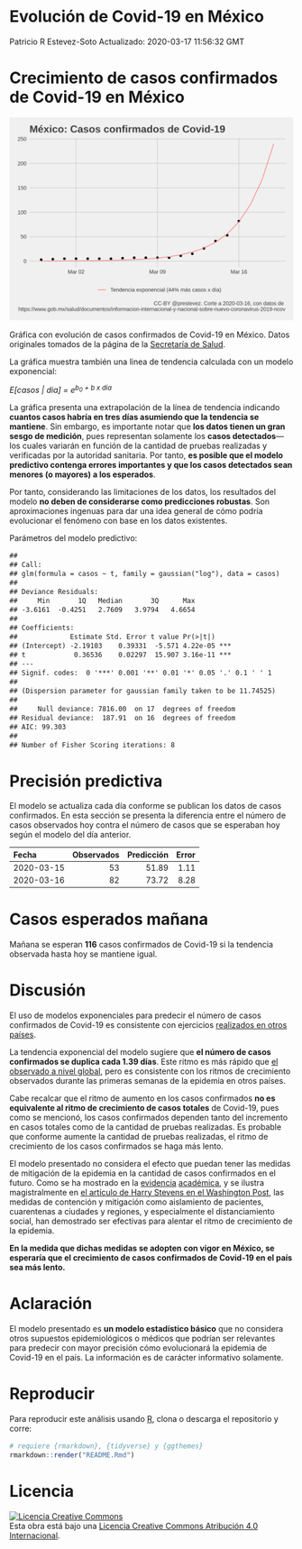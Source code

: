 Evolución de Covid-19 en México
================
Patricio R Estevez-Soto
Actualizado: 2020-03-17 11:56:32 GMT

# Crecimiento de casos confirmados de Covid-19 en México

![](casos.png)

Gráfica con evolución de casos confirmados de Covid-19 en México. Datos
originales tomados de la página de la [Secretaría de
Salud](https://www.gob.mx/salud/documentos/informacion-internacional-y-nacional-sobre-nuevo-coronavirus-2019-ncov).

La gráfica muestra también una linea de tendencia calculada con un
modelo exponencial:

*E\[casos | dia\] = e<sup>b<sub>0</sub> + b x dia</sup>*

La gráfica presenta una extrapolación de la línea de tendencia indicando
**cuantos casos habría en tres días asumiendo que la tendencia se
mantiene**. Sin embargo, es importante notar que **los datos tienen un
gran sesgo de medición**, pues representan solamente los **casos
detectados**—los cuales variarán en función de la cantidad de pruebas
realizadas y verificadas por la autoridad sanitaria. Por tanto, **es
posible que el modelo predictivo contenga errores importantes y que los
casos detectados sean menores (o mayores) a los esperados**.

Por tanto, considerando las limitaciones de los datos, los resultados
del modelo **no deben de considerarse como predicciones robustas**. Son
aproximaciones ingenuas para dar una idea general de cómo podría
evolucionar el fenómeno con base en los datos existentes.

Parámetros del modelo predictivo:

    ## 
    ## Call:
    ## glm(formula = casos ~ t, family = gaussian("log"), data = casos)
    ## 
    ## Deviance Residuals: 
    ##     Min       1Q   Median       3Q      Max  
    ## -3.6161  -0.4251   2.7609   3.9794   4.6654  
    ## 
    ## Coefficients:
    ##             Estimate Std. Error t value Pr(>|t|)    
    ## (Intercept) -2.19103    0.39331  -5.571 4.22e-05 ***
    ## t            0.36536    0.02297  15.907 3.16e-11 ***
    ## ---
    ## Signif. codes:  0 '***' 0.001 '**' 0.01 '*' 0.05 '.' 0.1 ' ' 1
    ## 
    ## (Dispersion parameter for gaussian family taken to be 11.74525)
    ## 
    ##     Null deviance: 7816.00  on 17  degrees of freedom
    ## Residual deviance:  187.91  on 16  degrees of freedom
    ## AIC: 99.303
    ## 
    ## Number of Fisher Scoring iterations: 8

# Precisión predictiva

El modelo se actualiza cada día conforme se publican los datos de casos
confirmados. En esta sección se presenta la diferencia entre el número
de casos observados hoy contra el número de casos que se esperaban hoy
según el modelo del día anterior.

| Fecha      | Observados | Predicción | Error |
| :--------- | ---------: | ---------: | ----: |
| 2020-03-15 |         53 |      51.89 |  1.11 |
| 2020-03-16 |         82 |      73.72 |  8.28 |

# Casos esperados mañana

Mañana se esperan **116** casos confirmados de Covid-19 si la tendencia
observada hasta hoy se mantiene igual.

# Discusión

El uso de modelos exponenciales para predecir el número de casos
confirmados de Covid-19 es consistente con ejercicios [realizados en
otros países](https://doi.org/10.1016/S0140-6736\(20\)30627-9).

La tendencia exponencial del modelo sugiere que **el número de casos
confirmados se duplica cada 1.39 días**. Este ritmo es más rápido que
[el observado a nivel
global](https://ourworldindata.org/coronavirus#growth-of-cases-how-long-did-it-take-for-the-number-of-confirmed-cases-to-double),
pero es consistente con los ritmos de crecimiento observados durante las
primeras semanas de la epidemia en otros países.

Cabe recalcar que el ritmo de aumento en los casos confirmados **no es
equivalente al ritmo de crecimiento de casos totales** de Covid-19, pues
como se mencionó, los casos confirmados dependen tanto del incremento en
casos totales como de la cantidad de pruebas realizadas. Es probable que
conforme aumente la cantidad de pruebas realizadas, el ritmo de
crecimiento de los casos confirmados se haga más lento.

El modelo presentado no considera el efecto que puedan tener las medidas
de mitigación de la epidemia en la cantidad de casos confirmados en el
futuro. Como se ha mostrado en la
[evidencia](https://www.thelancet.com/journals/laninf/article/PIIS1473-3099\(20\)30144-4/fulltext)
[académica](https://www.thelancet.com/journals/langlo/article/PIIS2214-109X\(20\)30074-7/fulltext),
y se ilustra magistralmente en [el artículo de Harry Stevens en el
Washington
Post](https://www.washingtonpost.com/graphics/2020/world/corona-simulator-spanish/),
las medidas de contención y mitigación como aislamiento de pacientes,
cuarentenas a ciudades y regiones, y especialmente el distanciamiento
social, han demostrado ser efectivas para alentar el ritmo de
crecimiento de la epidemia.

**En la medida que dichas medidas se adopten con vigor en México, se
esperaría que el crecimiento de casos confirmados de Covid-19 en el país
sea más lento.**

# Aclaración

El modelo presentado es **un modelo estadístico básico** que no
considera otros supuestos epidemiológicos o médicos que podrían ser
relevantes para predecir con mayor precisión cómo evolucionará la
epidemia de Covid-19 en el país. La información es de carácter
informativo solamente.

# Reproducir

Para reproducir este análisis usando [R](https://cran.r-project.org/),
clona o descarga el repositorio y corre:

``` r
# requiere {rmarkdown}, {tidyverse} y {ggthemes}
rmarkdown::render("README.Rmd")
```

# Licencia

<a rel="license" href="http://creativecommons.org/licenses/by/4.0/"><img alt="Licencia Creative Commons" style="border-width:0" src="https://i.creativecommons.org/l/by/4.0/88x31.png" /></a><br />Esta
obra está bajo una
<a rel="license" href="http://creativecommons.org/licenses/by/4.0/">Licencia
Creative Commons Atribución 4.0 Internacional</a>.
